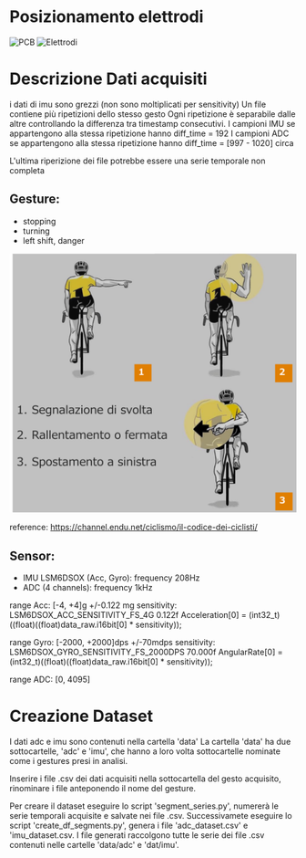 # Posizionamento elettrodi
![PCB](images/PCB.png)
![Elettrodi](images/electrodes_position.png)

# Descrizione Dati acquisiti
i dati di imu sono grezzi (non sono moltiplicati per sensitivity)
Un file contiene più ripetizioni dello stesso gesto
Ogni ripetizione è separabile dalle altre controllando la differenza tra timestamp consecutivi.
I campioni IMU se appartengono alla stessa ripetizione hanno diff_time = 192
I campioni ADC se appartengono alla stessa ripetizione hanno diff_time = [997 - 1020] circa

L'ultima riperizione dei file potrebbe essere una serie temporale non completa


## Gesture: 
- stopping
- turning
- left shift, danger

![Gesture](images/gesture.png)

reference: https://channel.endu.net/ciclismo/il-codice-dei-ciclisti/


## Sensor:
- IMU LSM6DSOX (Acc, Gyro): frequency 208Hz
- ADC (4 channels): frequency 1kHz

range Acc: [-4, +4]g +/-0.122 mg
sensitivity: LSM6DSOX_ACC_SENSITIVITY_FS_4G   0.122f
Acceleration[0] = (int32_t)((float)((float)data_raw.i16bit[0] * sensitivity));

range Gyro: [-2000, +2000]dps +/-70mdps
sensitivity: LSM6DSOX_GYRO_SENSITIVITY_FS_2000DPS  70.000f
AngularRate[0] = (int32_t)((float)((float)data_raw.i16bit[0] * sensitivity));

range ADC: [0, 4095]

# Creazione Dataset
I dati adc e imu sono contenuti nella cartella 'data'
La cartella 'data' ha due sottocartelle, 'adc' e 'imu', che hanno a loro volta sottocartelle nominate come i gestures presi in analisi.

Inserire i file .csv dei dati acquisiti nella sottocartella del gesto acquisito, rinominare i file anteponendo il nome del gesture. 

Per creare il dataset eseguire lo script 'segment_series.py', numererà le serie temporali acquisite e salvate nei file .csv.
Successivamete eseguire lo script 'create_df_segments.py', genera i file 'adc_dataset.csv' e 'imu_dataset.csv. I file generati raccolgono tutte le serie dei file .csv contenuti nelle cartelle 'data/adc' e 'dat/imu'.



